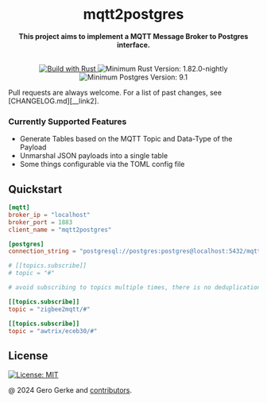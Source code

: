 <div align="center">
    <br/>
    <h1>mqtt2postgres</h1>
    <strong>This project aims to implement a MQTT Message Broker to Postgres interface.</strong>
</div>
<br/>
<p align="center">
    <a href="https://www.rust-lang.org/en-US/">
        <img src="https://img.shields.io/badge/Made%20with-Rust-orange.svg" alt='Build with Rust' />
    </a>
    <img src="https://img.shields.io/badge/rustc-1.82+-yellow.svg" alt='Minimum Rust Version: 1.82.0-nightly' />
    <img src="https://img.shields.io/badge/Postgres-9.1+-green.svg" alt='Minimum Postgres Version: 9.1' />
</p>

Pull requests are always welcome. For a list of past changes, see [CHANGELOG.md][__link2].

### Currently Supported Features

 - Generate Tables based on the MQTT Topic and Data-Type of the Payload
 - Unmarshal JSON payloads into a single table
 - Some things configurable via the TOML config file

## Quickstart

```toml
[mqtt]
broker_ip = "localhost"
broker_port = 1883
client_name = "mqtt2postgres"

[postgres]
connection_string = "postgresql://postgres:postgres@localhost:5432/mqtt2postgres"

# [[topics.subscribe]]
# topic = "#"

# avoid subscribing to topics multiple times, there is no deduplication yet

[[topics.subscribe]]
topic = "zigbee2mqtt/#"

[[topics.subscribe]]
topic = "awtrix/eceb30/#"
```

## License

[![License: MIT][__link16]][__link17]

@ 2024 Gero Gerke and [contributors].

 [contributors]: https://github.com/influxdb-rs/influxdb-rust/graphs/contributors
 [__link16]: https://img.shields.io/badge/License-MIT-yellow.svg
 [__link17]: https://opensource.org/licenses/MIT